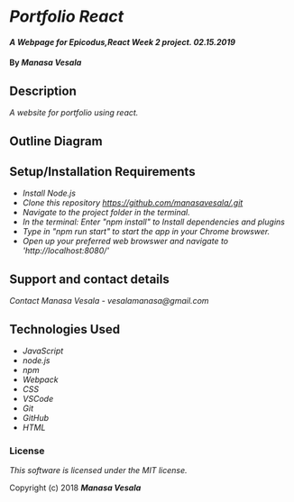 # _Portfolio React_

#### _A Webpage for Epicodus,React Week 2 project. 02.15.2019_

#### By _**Manasa Vesala**_

## Description

_A website for portfolio using react._


## Outline Diagram



## Setup/Installation Requirements

* _Install Node.js_
* _Clone this repository https://github.com/manasavesala/.git_
* _Navigate to the project folder in the terminal._
* _In the terminal: Enter "npm install" to Install dependencies and plugins_ 
* _Type in "npm run start" to start the app in your Chrome browswer._
* _Open up your preferred web browswer and navigate to 'http://localhost:8080/'_


## Support and contact details

_Contact Manasa Vesala - vesalamanasa@gmail.com_


## Technologies Used

* _JavaScript_
* _node.js_
* _npm_
* _Webpack_
* _CSS_
* _VSCode_
* _Git_
* _GitHub_
* _HTML_

### License

*This software is licensed under the MIT license.*

Copyright (c) 2018 **_Manasa Vesala_**